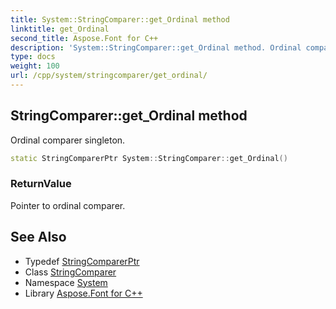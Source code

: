 ```yaml
---
title: System::StringComparer::get_Ordinal method
linktitle: get_Ordinal
second_title: Aspose.Font for C++
description: 'System::StringComparer::get_Ordinal method. Ordinal comparer singleton in C++.'
type: docs
weight: 100
url: /cpp/system/stringcomparer/get_ordinal/
---
```

## StringComparer::get_Ordinal method


Ordinal comparer singleton.

```cpp
static StringComparerPtr System::StringComparer::get_Ordinal()
```


### ReturnValue

Pointer to ordinal comparer.

## See Also

* Typedef [StringComparerPtr](../../stringcomparerptr/)
* Class [StringComparer](../)
* Namespace [System](../../)
* Library [Aspose.Font for C++](../../../)
